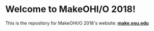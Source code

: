 # Welcome to MakeOHI/O 2018!
This is the repository for MakeOHI/O 2018's website: **[make.osu.edu](make.osu.edu)**

